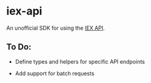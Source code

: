 iex-api
=======

An unofficial SDK for using the [IEX API][docs].

To Do:
------
* Define types and helpers for specific API endpoints
* Add support for batch requests

  [docs]: https://iextrading.com/developer/docs
